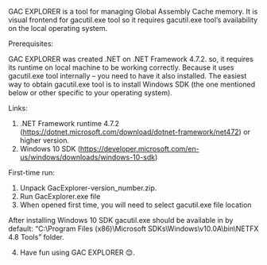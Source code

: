 GAC EXPLORER is a tool for managing Global Assembly Cache memory. It is visual frontend for gacutil.exe tool so it requires gacutil.exe tool’s availability on the local operating system. 

Prerequisites:

GAC EXPLORER was created .NET on .NET Framework 4.7.2. so, it requires its runtime on local machine to be working correctly. Because it uses gacutil.exe tool internally – you need to have it also installed. The easiest way to obtain gacutil.exe tool is to install Windows SDK (the one mentioned below or other specific to your operating system).  

Links:
1.	.NET Framework runtime 4.7.2 (https://dotnet.microsoft.com/download/dotnet-framework/net472) or higher version.
2.	Windows 10 SDK (https://developer.microsoft.com/en-us/windows/downloads/windows-10-sdk) 

First-time run:
 
1.	Unpack GacExplorer-version_number.zip. 
2.	Run GacExplorer.exe file
3.	When opened first time, you will need to select gacutil.exe file location

After installing Windows 10 SDK gacutil.exe should be available in by default:
“C:\Program Files (x86)\Microsoft SDKs\Windows\v10.0A\bin\NETFX 4.8 Tools” folder. 

4.	Have fun using GAC EXPLORER 😊. 

